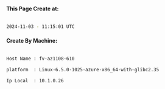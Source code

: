 
   
#### This Page Create at:

```bash

2024-11-03 - 11:15:01 UTC

```

#### Create By Machine:

```bash

Host Name : fv-az1108-610

platform  : Linux-6.5.0-1025-azure-x86_64-with-glibc2.35

Ip Local  : 10.1.0.26

```

